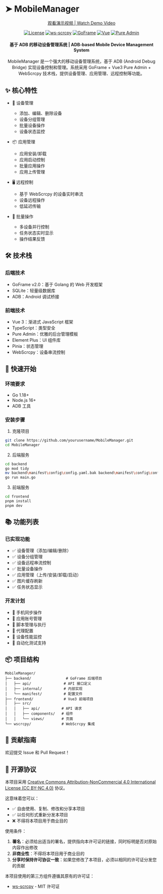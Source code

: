 # ➤ MobileManager

<div align="center">
<p align="center">
  <a href="https://www.bilibili.com/video/BV1AAZpYWEnH" target="_blank">
    观看演示视频 | Watch Demo Video
  </a>
</p>

<p align="center">

[![License](https://img.shields.io/badge/License-CC%20BY--NC%204.0-lightgrey.svg)](https://creativecommons.org/licenses/by-nc/4.0/)
[![ws-scrcpy](https://img.shields.io/badge/ws--scrcpy-MIT-blue.svg)](https://github.com/NetrisTV/ws-scrcpy)
[![GoFrame](https://img.shields.io/badge/GoFrame-v2.0-brightgreen.svg)](https://goframe.org/)
[![Vue](https://img.shields.io/badge/Vue-3.x-green.svg)](https://vuejs.org/)
[![Pure Admin](https://img.shields.io/badge/Pure%20Admin-Latest-blue.svg)](https://github.com/pure-admin/vue-pure-admin)

</p>

<h4>基于 ADB 的移动设备管理系统 | ADB-based Mobile Device Management System</h4>

MobileManager 是一个强大的移动设备管理系统，基于 ADB (Android Debug Bridge) 实现设备控制和管理。系统采用 GoFrame + Vue3 Pure Admin + WebScrcpy 技术栈，提供设备管理、应用管理、远程控制等功能。

</div>

## ✨ 核心特性

* 📱 设备管理
  - 添加、编辑、删除设备
  - 设备分组管理
  - 批量设备操作
  - 设备状态监控

* 📦 应用管理
  - 应用安装/卸载
  - 应用启动控制
  - 批量应用操作
  - 应用上传管理

* 🖥️ 远程控制
  - 基于 WebScrcpy 的设备实时串流
  - 设备远程操作
  - 低延迟传输

* 🎯 批量操作
  - 多设备并行控制
  - 任务状态实时显示
  - 操作结果反馈

## 🛠️ 技术栈

### 后端技术
- GoFrame v2.0：基于 Golang 的 Web 开发框架
- SQLite：轻量级数据库
- ADB：Android 调试桥接

### 前端技术
- Vue 3：渐进式 JavaScript 框架
- TypeScript：类型安全
- Pure Admin：优雅的后台管理模板
- Element Plus：UI 组件库
- Pinia：状态管理
- WebScrcpy：设备串流控制

## 🚀 快速开始

### 环境要求
- Go 1.18+
- Node.js 16+
- ADB 工具

### 安装步骤

1. 克隆项目
```bash
git clone https://github.com/yourusername/MobileManager.git
cd MobileManager
```

2. 后端服务
```bash
cd backend
go mod tidy
mv backend\manifest\config\config.yaml.bak backend\manifest\config\config.yaml
go run main.go
```

3. 前端服务
```bash
cd frontend
pnpm install
pnpm dev
```

## 📚 功能列表

### 已实现功能
- ✅ 设备管理（添加/编辑/删除）
- ✅ 设备分组管理
- ✅ 设备远程串流控制
- ✅ 批量设备操作
- ✅ 应用管理（上传/安装/卸载/启动）
- ✅ 图片缓存刷新
- ✅ 任务状态显示

### 开发计划
- 🔲 手机同步操作
- 🔲 应用账号管理
- 🔲 脚本管理与执行
- 🔲 代理配置
- 🔲 设备性能监控
- 🔲 自动化测试支持

## 📦 项目结构

```
MobileManager/
├── backend/                # GoFrame 后端项目
│   ├── api/               # API 接口定义
│   ├── internal/          # 内部实现
│   └── manifest/          # 配置文件
├── frontend/              # Vue3 前端项目
│   ├── src/
│   │   ├── api/          # API 请求
│   │   ├── components/   # 组件
│   │   └── views/        # 页面
└── wscrcpy/              # WebScrcpy 集成
```

## 📄 贡献指南

欢迎提交 Issue 和 Pull Request！

## 📄 开源协议

本项目采用 [Creative Commons Attribution-NonCommercial 4.0 International License (CC BY-NC 4.0)](https://creativecommons.org/licenses/by-nc/4.0/) 协议。

这意味着您可以：
- ✅ 自由使用、复制、修改和分享本项目
- ✅ 以任何形式重新分发本项目
- ❌ 不得将本项目用于商业目的

使用条件：
1. **署名**：必须给出适当的署名，提供指向本许可证的链接，同时标明是否对原始内容作出修改
2. **非商业性**：不得将本项目用于商业目的
3. **分享时保持许可协议一致**：如果您修改了本项目，必须以相同的许可证分发您的贡献

本项目使用的第三方组件遵循其原有的许可证：
- [ws-scrcpy](https://github.com/NetrisTV/ws-scrcpy) - MIT 许可证
